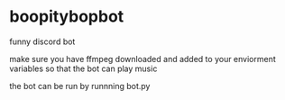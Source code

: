 # boopitybopbot
funny discord bot

make sure you have ffmpeg downloaded and added to your enviorment variables so that the bot can play music

the bot can be run by runnning bot.py
